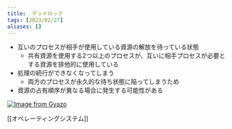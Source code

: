 ```yaml
---
title:  デッドロック
tags: [2023/02/27]
aliases: []
---
```


- 互いのプロセスが相手が使用している資源の解放を待っている状態
	- 共有資源を使用する2つ以上のプロセスが、互いに相手プロセスが必要とする資源を排他的に使用している
- 処理の続行ができなくなってしまう
	- 両方のプロセスが永久的な待ち状態に陥ってしまうため
- 資源の占有順序が異なる場合に発生する可能性がある

[![Image from Gyazo](https://i.gyazo.com/50516b45051cb8888a0b09ee1f37b382.gif)](https://gyazo.com/50516b45051cb8888a0b09ee1f37b382)

[[オペレーティングシステム]]